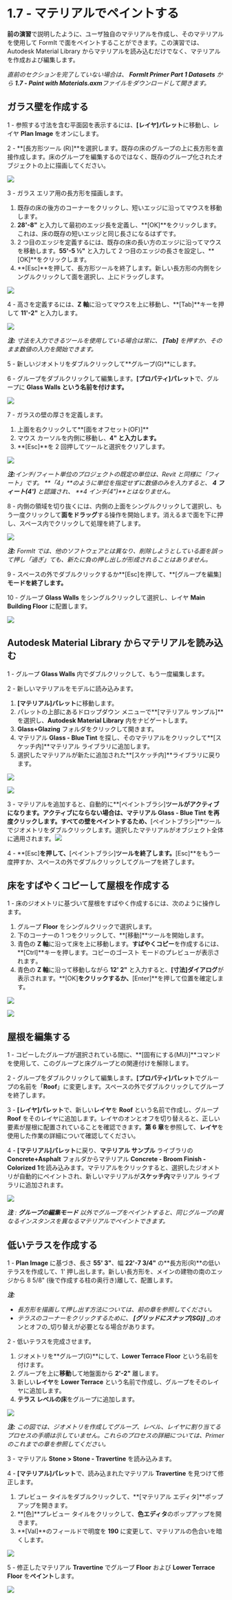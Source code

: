 # 1.7 - マテリアルでペイントする

**前の演習**で説明したように、ユーザ独自のマテリアルを作成し、そのマテリアルを使用して FormIt で面をペイントすることができます。この演習では、Autodesk Material Library からマテリアルを読み込むだけでなく、マテリアルを作成および編集します。

_直前のセクションを完了していない場合は、_ _**FormIt Primer Part 1 Datasets**_ _から_ _**1.7 - Paint with Materials.axm**ファイルをダウンロードして開きます。_

## **ガラス壁を作成する**

1 - 参照する寸法を含む平面図を表示するには、**[レイヤ]パレット**に移動し、レイヤ **Plan Image** をオンにします。

2 - **[長方形ツール \(R\)]**を選択します。既存の床のグループの上に長方形を直接作成します。床のグループを編集するのではなく、既存のグループ化されたオブジェクトの上に描画してください。

![](../../.gitbook/assets/0%20%283%29.png)

3 - ガラス エリア用の長方形を描画します。

1. 既存の床の後方のコーナーをクリックし、短いエッジに沿ってマウスを移動します。
2. **28'-8"** と入力して最初のエッジ長を定義し、**[OK]**をクリックします。これは、床の既存の短いエッジと同じ長さになるはずです。
3. 2 つ目のエッジを定義するには、既存の床の長い方のエッジに沿ってマウスを移動します。**55'-5 ½"** と入力して 2 つ目のエッジの長さを設定し、**[OK]**をクリックします。
4. **[Esc]**を押して、長方形ツールを終了します。新しい長方形の内側をシングルクリックして面を選択し、上にドラッグします。

![](../../.gitbook/assets/1%20%283%29.png)

4 - 高さを定義するには、**Z 軸**に沿ってマウスを上に移動し、**[Tab]**キーを押して **11'-2"** と入力します。

![](../../.gitbook/assets/2%20%284%29.png)

_**注:**_ _寸法を入力できるツールを使用している場合は常に、_ _**[Tab]**_ _を押すか、そのまま数値の入力を開始できます。_

5 - 新しいジオメトリをダブルクリックして**グループ\(G\)**にします。

6 - グループをダブルクリックして編集します。**[プロパティ]パレット**で、グループに **Glass Walls という名前を付けます。**

![](../../.gitbook/assets/3%20%283%29.png)

7 - ガラスの壁の厚さを定義します。

1. 上面を右クリックして**[面をオフセット\(OF\)]**
2. マウス カーソルを内側に移動し、**4" と入力します。**
3. **[Esc]**を 2 回押してツールと選択をクリアします。

![](../../.gitbook/assets/4%20%2817%29.png)

​_​**注:**​_ _インチ/フィート単位のプロジェクトの既定の単位は、Revit と同様に「フィート」です。_ _**「4」**のように単位を指定せずに数値のみを入力すると、_ _**4 フィート\(4'\)**_ _と認識され、_ _**4 インチ\(4"\)**とはなりません。_

8 - 内側の領域を切り抜くには、内側の上面をシングルクリックして選択し、もう一度クリックして**面をドラッグ**する操作を開始します。消えるまで面を下に押し、スペース内でクリックして処理を終了します。

![](../../.gitbook/assets/5%20%2812%29.png)

_**注:**_ _FormIt では、他のソフトウェアとは異なり、削除しようとしている面を誤って押し「過ぎ」ても、新たに負の押し出しが形成されることはありません。_

9 - スペースの外でダブルクリックするか**[Esc]を押して、**[グループを編集]**モードを終了します。**

10 - グループ **Glass Walls** をシングルクリックして選択し、レイヤ **Main Building Floor** に配置します。

![](../../.gitbook/assets/6%20%2813%29.png)

## **Autodesk Material Library からマテリアルを読み込む**

1 - グループ **Glass Walls** 内でダブルクリックして、もう一度編集します。

2 - 新しいマテリアルをモデルに読み込みます。

1. **[マテリアル]パレット**に移動します。
2. パレットの上部にあるドロップダウン メニューで**[マテリアル サンプル]**を選択し、**Autodesk Material Library** 内をナビゲートします。
3. **Glass+Glazing** フォルダをクリックして開きます。
4. マテリアル **Glass - Blue Tint** を探し、そのマテリアルをクリックして**[スケッチ内]**マテリアル ライブラリに追加します。
5. 選択したマテリアルが新たに追加された**[スケッチ内]**ライブラリに戻ります。

![](../../.gitbook/assets/7%20%288%29.png)

![](../../.gitbook/assets/8%20%288%29.png)

3 - マテリアルを追加すると、自動的に**[ペイントブラシ]**ツールがアクティブになります。アクティブにならない場合は、マテリアル **Glass - Blue Tint** を再度クリックします。すべての壁をペイントするため、**[ペイントブラシ]**ツールでジオメトリをダブルクリックします。選択したマテリアルがオブジェクト全体に適用されます。![](../../.gitbook/assets/9%20%281%29.png)​

4 - **[Esc]**を押して、**[ペイントブラシ]**ツールを終了します。**[Esc]**をもう一度押すか、スペースの外でダブルクリックしてグループを終了します。

## **床をすばやくコピーして屋根を作成する**

1 - 床のジオメトリに基づいて屋根をすばやく作成するには、次のように操作します。

1. グループ **Floor** をシングルクリックで選択します。
2. 下のコーナーの 1 つをクリックして、**[移動]**ツールを開始します。
3. 青色の **Z 軸**に沿って床を上に移動します。**すばやくコピー**を作成するには、**[Ctrl]**キーを押します。コピーのゴースト モードのプレビューが表示されます​。
4. 青色の **Z 軸**に沿って移動しながら **12' 2"** と入力すると、**[寸法]ダイアログ**が表示されます。**[OK]**をクリックするか、**[Enter]**を押して位置を確定します。

![](../../.gitbook/assets/10%20%281%29.png)

![](../../.gitbook/assets/11%20%281%29.png)

## **屋根を編集する**

1 - コピーしたグループが選択されている間に、**[固有にする\(MU\)]**コマンドを使用して、このグループと床グループとの関連付けを解除します。

2 - グループをダブルクリックして編集します。**[プロパティ]パレット**でグループの名前を「**Roof**」に変更します。スペースの外でダブルクリックしてグループを終了します。

3 - **[レイヤ]パレット**で、新しい**レイヤ**を **Roof** という名前で作成し、グループ **Roof** をそのレイヤに追加します。レイヤのオンとオフを切り替えると、正しい要素が屋根に配置されていることを確認できます。**第 6 章**を参照して、**レイヤ**を使用した作業の詳細について確認してください。

4 - **[マテリアル]パレット**に戻り、**マテリアル サンプル** ライブラリの **Concrete+Asphalt** フォルダからマテリアル **Concrete - Broom Finish - Colorized** **1**を読み込みます。マテリアルをクリックすると、選択したジオメトリが自動的にペイントされ、新しいマテリアルが**スケッチ内**マテリアル ライブラリに追加されます。

![](../../.gitbook/assets/12.jpeg)

_**注**_ _:_ _**グループの編集モード**_ _以外でグループをペイントすると、同じグループの異なるインスタンスを異なるマテリアルでペイントできます。_

## **低いテラスを作成する**

1 - **Plan Image** に基づき、長さ **55' 3"**、幅 **22'-7 3/4"** の**長方形\(R\)**の低いテラスを作成して、1' 押し出します。新しい長方形を、メインの建物の南のエッジから 8 5/8" (後で作成する柱の奥行き)離して、配置します。

_**注**:_

* _長方形を描画して押し出す方法については、前の章を参照してください。_
* _テラスのコーナーをクリックするために、_ _**[グリッドにスナップ\(SG\)]**_ _のオンとオフの_切り替えが必要となる場合があります。

2 - 低いテラスを完成させます。

1. ジオメトリを**グループ\(G\)**にして、**Lower Terrace Floor** という名前を付けます。
2. グループを上に**移動**して地盤面から **2'-2"** 離します。
3. 新しい**レイヤ**を **Lower Terrace** という名前で作成し、グループをそのレイヤに追加します。
4. **テラス レベルの床**をグループに追加します。

![](../../.gitbook/assets/13%20%281%29.png)

_**注:**_ _この図では、ジオメトリを作成してグループ、レベル、レイヤに割り当てるプロセスの手順は示していません。これらのプロセスの詳細については、Primer のこれまでの章を参照してください。_

3 - マテリアル **Stone &gt; Stone - Travertine** を読み込みます。

4 - **[マテリアル]パレット**で、読み込まれたマテリアル **Travertine** を見つけて修正します。

1. プレビュー タイルをダブルクリックして、**[マテリアル エディタ]**ポップアップを開きます。
2. **[色]**プレビュー タイルをクリックして、**色エディタ**のポップアップを開きます。
3. **[Val]**のフィールドで明度を **190** に変更して、マテリアルの色合いを暗くします。

![](../../.gitbook/assets/14%20%282%29.png)

5 - 修正したマテリアル **Travertine** でグループ **Floor** および **Lower Terrace Floor** を**ペイント**します。

![](../../.gitbook/assets/15.jpeg)

